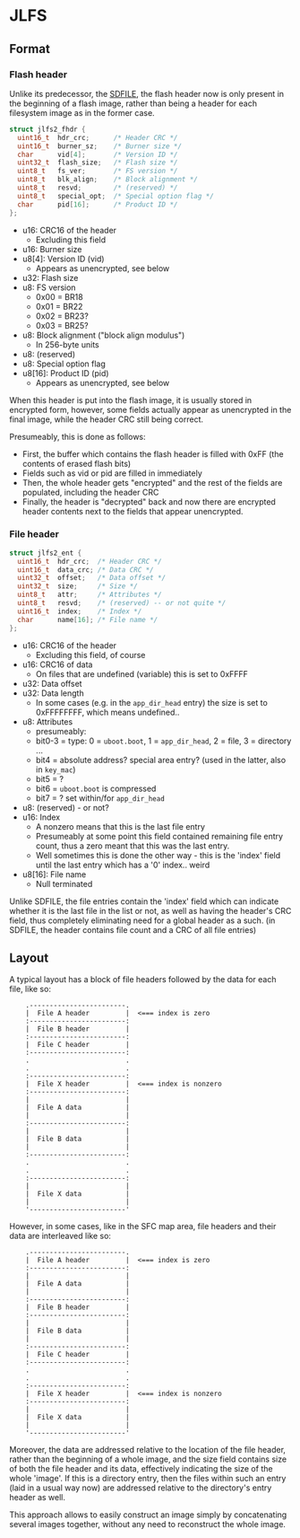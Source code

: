 # JLFS

## Format

### Flash header

Unlike its predecessor, the [SDFILE](sdfile.md), the flash header now is only present in the beginning of a flash image, rather than being a header for each filesystem image as in the former case.

```c
struct jlfs2_fhdr {
  uint16_t  hdr_crc;      /* Header CRC */
  uint16_t  burner_sz;    /* Burner size */
  char      vid[4];       /* Version ID */
  uint32_t  flash_size;   /* Flash size */
  uint8_t   fs_ver;       /* FS version */
  uint8_t   blk_align;    /* Block alignment */
  uint8_t   resvd;        /* (reserved) */
  uint8_t   special_opt;  /* Special option flag */
  char      pid[16];      /* Product ID */
};
```

- u16: CRC16 of the header
  * Excluding this field
- u16: Burner size
- u8[4]: Version ID (vid)
  * Appears as unencrypted, see below
- u32: Flash size
- u8: FS version
  * 0x00 = BR18
  * 0x01 = BR22
  * 0x02 = BR23?
  * 0x03 = BR25?
- u8: Block alignment ("block align modulus")
  * In 256-byte units
- u8: (reserved)
- u8: Special option flag
- u8[16]: Product ID (pid)
  * Appears as unencrypted, see below

When this header is put into the flash image, it is usually stored in encrypted form, however, some fields actually appear as unencrypted in the final image, while the header CRC still being correct.

Presumeably, this is done as follows:
 - First, the buffer which contains the flash header is filled with 0xFF (the contents of erased flash bits)
 - Fields such as vid or pid are filled in immediately
 - Then, the whole header gets "encrypted" and the rest of the fields are populated, including the header CRC
 - Finally, the header is "decrypted" back and now there are encrypted header contents next to the fields that appear unencrypted.

### File header

```c
struct jlfs2_ent {
  uint16_t  hdr_crc;  /* Header CRC */
  uint16_t  data_crc; /* Data CRC */
  uint32_t  offset;   /* Data offset */
  uint32_t  size;     /* Size */
  uint8_t   attr;     /* Attributes */
  uint8_t   resvd;    /* (reserved) -- or not quite */
  uint16_t  index;    /* Index */
  char      name[16]; /* File name */
};
```

- u16: CRC16 of the header
  * Excluding this field, of course
- u16: CRC16 of data
  * On files that are undefined (variable) this is set to 0xFFFF
- u32: Data offset
- u32: Data length
  * In some cases (e.g. in the `app_dir_head` entry) the size is set to 0xFFFFFFFF, which means undefined..
- u8: Attributes
  * presumeably:
  * bit0-3 = type: 0 = `uboot.boot`, 1 = `app_dir_head`, 2 = file, 3 = directory ...
  * bit4 = absolute address? special area entry? (used in the latter, also in `key_mac`)
  * bit5 = ?
  * bit6 = `uboot.boot` is compressed
  * bit7 = ? set within/for `app_dir_head`
- u8: (reserved) - or not?
- u16: Index
  * A nonzero means that this is the last file entry
  * Presumeably at some point this field contained remaining file entry count, thus a zero meant that this was the last entry.
  * Well sometimes this is done the other way - this is the 'index' field until the last entry which has a '0' index.. weird
- u8[16]: File name
  * Null terminated

Unlike SDFILE, the file entries contain the 'index' field which can indicate whether it is the last file in the list or not, as well as having the header's CRC field, thus completely eliminating need for a global header as a such. (in SDFILE, the header contains file count and a CRC of all file entries)

## Layout

A typical layout has a block of file headers followed by the data for each file, like so:

```
    .------------------------.
    |  File A header         |  <=== index is zero
    :------------------------:
    |  File B header         |
    :------------------------:
    |  File C header         |
    :------------------------:
    .                        .
    .                        .
    :------------------------:
    |  File X header         |  <=== index is nonzero
    :------------------------:
    |                        |
    |  File A data           |
    |                        |
    :------------------------:
    |                        |
    |  File B data           |
    |                        |
    :------------------------:
    .                        .
    .                        .
    :------------------------:
    |                        |
    |  File X data           |
    |                        |
    '------------------------'
```

However, in some cases, like in the SFC map area, file headers and their data are interleaved like so:

```
    .------------------------.
    |  File A header         |  <=== index is zero
    :------------------------:
    |                        |
    |  File A data           |
    |                        |
    :------------------------:
    |  File B header         |
    :------------------------:
    |                        |
    |  File B data           |
    |                        |
    :------------------------:
    |  File C header         |
    :------------------------:
    .                        .
    .                        .
    :------------------------:
    |  File X header         |  <=== index is nonzero
    :------------------------:
    |                        |
    |  File X data           |
    |                        |
    '------------------------'
```

Moreover, the data are addressed relative to the location of the file header, rather than the beginning of a whole image, and the size field contains size of both the file header and its data, effectively indicating the size of the whole 'image'.
If this is a directory entry, then the files within such an entry (laid in a usual way now) are addressed relative to the directory's entry header as well.

This approach allows to easily construct an image simply by concatenating several images together, without any need to reconstruct the whole image.
